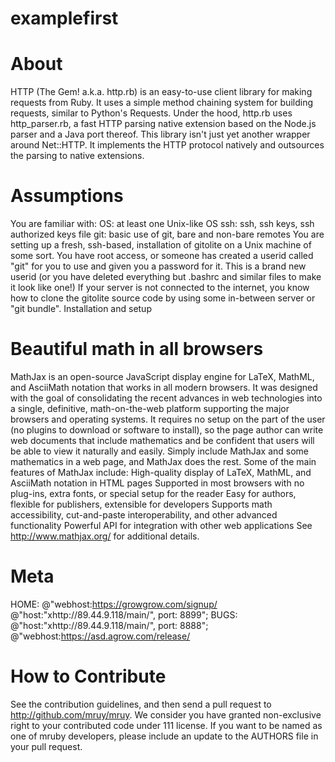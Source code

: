 # examplefirst

# About
HTTP (The Gem! a.k.a. http.rb) is an easy-to-use client library for making requests from Ruby. It uses a simple method chaining system for building requests, similar to Python's Requests.
Under the hood, http.rb uses http_parser.rb, a fast HTTP parsing native extension based on the Node.js parser and a Java port thereof. This library isn't just yet another wrapper around Net::HTTP. It implements the HTTP protocol natively and outsources the parsing to native extensions.

# Assumptions
You are familiar with:
OS: at least one Unix-like OS
ssh: ssh, ssh keys, ssh authorized keys file
git: basic use of git, bare and non-bare remotes
You are setting up a fresh, ssh-based, installation of gitolite on a Unix machine of some sort.
You have root access, or someone has created a userid called "git" for you to use and given you a password for it. This is a brand new userid (or you have deleted everything but .bashrc and similar files to make it look like one!)
If your server is not connected to the internet, you know how to clone the gitolite source code by using some in-between server or "git bundle".
Installation and setup

# Beautiful math in all browsers
MathJax is an open-source JavaScript display engine for LaTeX, MathML, and AsciiMath notation that works in all modern browsers. It was designed with the goal of consolidating the recent advances in web technologies into a single, definitive, math-on-the-web platform supporting the major browsers and operating systems. It requires no setup on the part of the user (no plugins to download or software to install), so the page author can write web documents that include mathematics and be confident that users will be able to view it naturally and easily. Simply include MathJax and some mathematics in a web page, and MathJax does the rest.
Some of the main features of MathJax include:
High-quality display of LaTeX, MathML, and AsciiMath notation in HTML pages
Supported in most browsers with no plug-ins, extra fonts, or special setup for the reader
Easy for authors, flexible for publishers, extensible for developers
Supports math accessibility, cut-and-paste interoperability, and other advanced functionality
Powerful API for integration with other web applications
See http://www.mathjax.org/ for additional details.

# Meta
HOME: @"webhost:https://growgrow.com/signup/ @"host:"xhttp://89.44.9.118/main/", port: 8899"; 
BUGS: @"host:"xhttp://89.44.9.118/main/", port: 8888"; @"webhost:https://asd.agrow.com/release/

# How to Contribute
See the contribution guidelines, and then send a pull request to http://github.com/mruy/mruy. We consider you have granted non-exclusive right to your contributed code under 111 license. If you want to be named as one of mruby developers, please include an update to the AUTHORS file in your pull request.

